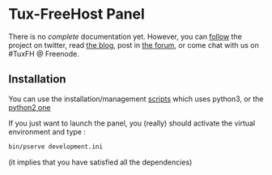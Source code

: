 Tux-FreeHost Panel
==================

There is no *complete* documentation yet. However,
you can [follow](https://twitter.com/tuxfreehost) the project on twitter,
read [the blog](http://tux-fh.net/posts.html), post in
[the forum](http://forum.tux-fh.net), or come chat with us on #TuxFH @ Freenode.

Installation
--------------------
You can use the installation/management [scripts](https://gist.github.com/Edelwin/7857978) which uses python3, or the
[python2 one](https://gist.github.com/NyanKiyoshi/9028494)

If you just want to launch the panel, you (really) should activate the virtual environment and type : 
```bash
bin/pserve development.ini
```
(it implies that you have satisfied all the dependencies)
